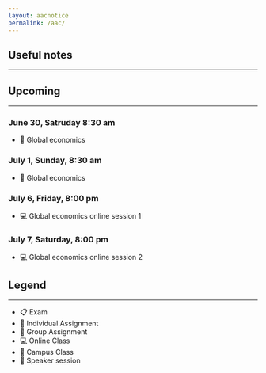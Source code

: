 ```yaml
---
layout: aacnotice
permalink: /aac/
---
```


## Useful notes

----

## Upcoming

----

### June 30, Satruday 8:30 am
* :school: Global economics

### July 1, Sunday, 8:30 am
* :school: Global economics

### July 6, Friday, 8:00 pm
* :computer: Global economics online session 1

### July 7, Saturday, 8:00 pm
* :computer: Global economics online session 2

## Legend

----
* :clipboard: Exam
* :bust_in_silhouette: Individual Assignment
* :busts_in_silhouette: Group Assignment
* :computer: Online Class
* :school: Campus Class
* :microphone: Speaker session
